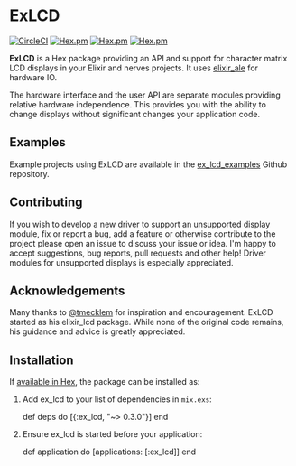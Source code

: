 # ExLCD

[![CircleCI](https://img.shields.io/circleci/project/github/RedSparr0w/node-csgo-parser.svg)](https://circleci.com/gh/cthree/ex_lcd/tree/master)
[![Hex.pm](https://img.shields.io/hexpm/v/plug.svg)](https://hex.pm/packages/ex_lcd)
[![Hex.pm](https://img.shields.io/hexpm/dt/plug.svg)](https://hex.pm/packages/ex_lcd)
[![Hex.pm](https://img.shields.io/hexpm/l/plug.svg)](https://hex.pm/packages/ex_lcd)

**ExLCD** is a Hex package providing an API and support for character
matrix LCD displays in your Elixir and nerves projects. It uses
[elixir_ale](https://github.com/fhunleth/elixir_ale) for hardware IO.

The hardware interface and the user API are separate modules providing
relative hardware independence. This provides you with the ability
to change displays without significant changes your application code.

## Examples

Example projects using ExLCD are available in the
[ex_lcd_examples](https://github.com/cthree/ex_lcd_examples)
Github repository.

## Contributing

If you wish to develop a new driver to support an unsupported display
module, fix or report a bug, add a feature or otherwise contribute to
the project please open an issue to discuss your issue or idea. I'm
happy to accept suggestions, bug reports, pull requests and other
help! Driver modules for unsupported displays is especially appreciated.

## Acknowledgements

Many thanks to [@tmecklem](https://github.com/tmecklem) for inspiration
and encouragement. ExLCD started as his elixir_lcd package. While none of
the original code remains, his guidance and advice is greatly appreciated.

## Installation

If [available in Hex](https://hex.pm/docs/publish), the package can be installed as:

  1. Add ex_lcd to your list of dependencies in `mix.exs`:

        def deps do
          [{:ex_lcd, "~> 0.3.0"}]
        end

  2. Ensure ex_lcd is started before your application:

        def application do
          [applications: [:ex_lcd]]
        end
